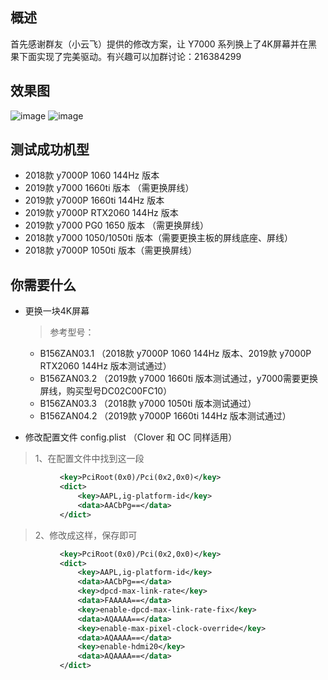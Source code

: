 ## 概述
首先感谢群友（小云飞）提供的修改方案，让 Y7000 系列换上了4K屏幕并在黑果下面实现了完美驱动。有兴趣可以加群讨论：216384299

## 效果图
![image](https://github.com/xiaoMGitHub/LEGION_Y7000Series_Hackintosh/blob/master/4K_Display_Config/4K_01.png)
![image](https://github.com/xiaoMGitHub/LEGION_Y7000Series_Hackintosh/blob/master/4K_Display_Config/4K_02.png)
## 测试成功机型
* 2018款 y7000P 1060 144Hz 版本
* 2019款 y7000 1660ti 版本 （需更换屏线）
* 2019款 y7000P 1660ti 144Hz 版本
* 2019款 y7000P RTX2060 144Hz 版本
* 2019款 y7000 PG0 1650 版本 （需更换屏线）
* 2018款 y7000 1050/1050ti 版本（需要更换主板的屏线底座、屏线）
* 2018款 y7000P 1050ti 版本（需更换屏线）

## 你需要什么
* 更换一块4K屏幕

  > 参考型号： 
  * B156ZAN03.1 （2018款 y7000P 1060 144Hz 版本、2019款 y7000P RTX2060 144Hz 版本测试通过） 
  * B156ZAN03.2 （2019款 y7000 1660ti 版本测试通过，y7000需要更换屏线，购买型号DC02C00FC10） 
  * B156ZAN03.3 （2018款 y7000 1050ti 版本测试通过）
  * B156ZAN04.2 （2019款 y7000P 1660ti 144Hz 版本测试通过）
  
 * 修改配置文件 config.plist （Clover 和 OC 同样适用）
 
  > 1、在配置文件中找到这一段

 ```XML
			<key>PciRoot(0x0)/Pci(0x2,0x0)</key>
			<dict>
				<key>AAPL,ig-platform-id</key>
				<data>AACbPg==</data>
			</dict>
 ```
  > 2、修改成这样，保存即可
 ```XML
			<key>PciRoot(0x0)/Pci(0x2,0x0)</key>
            <dict>
                <key>AAPL,ig-platform-id</key>
                <data>AACbPg==</data>
                <key>dpcd-max-link-rate</key>
                <data>FAAAAA==</data>
                <key>enable-dpcd-max-link-rate-fix</key>
                <data>AQAAAA==</data>
                <key>enable-max-pixel-clock-override</key>
                <data>AQAAAA==</data>
                <key>enable-hdmi20</key>
                <data>AQAAAA==</data>
            </dict>
  ```
